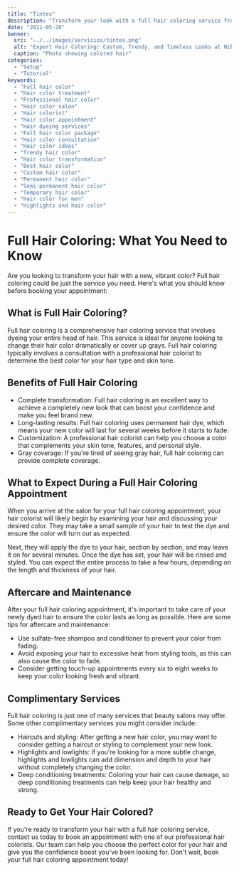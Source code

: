 ```yaml
---
title: "Tintes"
description: "Transform your look with a full hair coloring service from our expert colorists. From trendy and custom hair color to permanent and semi-permanent options, we offer a range of professional hair coloring treatments to suit your needs. Book a hair color appointment today and discover the best hair color ideas for your unique style."
date: "2021-05-28"
banner:
  src: "../../images/servicios/tintes.png"
  alt: "Expert Hair Coloring: Custom, Trendy, and Timeless Looks at Nik Salon"
  caption: "Photo showing colored hair"
categories:
  - "Setup"
  - "Tutorial"
keywords:
  - "Full hair color"
  - "Hair color treatment"
  - "Professional hair color"
  - "Hair color salon"
  - "Hair colorist"
  - "Hair color appointment"
  - "Hair dyeing services"
  - "Full hair color package"
  - "Hair color consultation"
  - "Hair color ideas"
  - "Trendy hair color"
  - "Hair color transformation"
  - "Best hair color"
  - "Custom hair color"
  - "Permanent hair color"
  - "Semi-permanent hair color"
  - "Temporary hair color"
  - "Hair color for men"
  - "Highlights and hair color"
---
```


# Full Hair Coloring: What You Need to Know

Are you looking to transform your hair with a new, vibrant color? Full hair coloring could be just the service you need. Here's what you should know before booking your appointment:

## What is Full Hair Coloring?

Full hair coloring is a comprehensive hair coloring service that involves dyeing your entire head of hair. This service is ideal for anyone looking to change their hair color dramatically or cover up grays. Full hair coloring typically involves a consultation with a professional hair colorist to determine the best color for your hair type and skin tone.

## Benefits of Full Hair Coloring

- Complete transformation: Full hair coloring is an excellent way to achieve a completely new look that can boost your confidence and make you feel brand new.
- Long-lasting results: Full hair coloring uses permanent hair dye, which means your new color will last for several weeks before it starts to fade.
- Customization: A professional hair colorist can help you choose a color that complements your skin tone, features, and personal style.
- Gray coverage: If you're tired of seeing gray hair, full hair coloring can provide complete coverage.

## What to Expect During a Full Hair Coloring Appointment

When you arrive at the salon for your full hair coloring appointment, your hair colorist will likely begin by examining your hair and discussing your desired color. They may take a small sample of your hair to test the dye and ensure the color will turn out as expected.

Next, they will apply the dye to your hair, section by section, and may leave it on for several minutes. Once the dye has set, your hair will be rinsed and styled. You can expect the entire process to take a few hours, depending on the length and thickness of your hair.

## Aftercare and Maintenance

After your full hair coloring appointment, it's important to take care of your newly dyed hair to ensure the color lasts as long as possible. Here are some tips for aftercare and maintenance:

- Use sulfate-free shampoo and conditioner to prevent your color from fading.
- Avoid exposing your hair to excessive heat from styling tools, as this can also cause the color to fade.
- Consider getting touch-up appointments every six to eight weeks to keep your color looking fresh and vibrant.

## Complimentary Services

Full hair coloring is just one of many services that beauty salons may offer. Some other complimentary services you might consider include:

- Haircuts and styling: After getting a new hair color, you may want to consider getting a haircut or styling to complement your new look.
- Highlights and lowlights: If you're looking for a more subtle change, highlights and lowlights can add dimension and depth to your hair without completely changing the color.
- Deep conditioning treatments: Coloring your hair can cause damage, so deep conditioning treatments can help keep your hair healthy and strong.

## Ready to Get Your Hair Colored?

If you're ready to transform your hair with a full hair coloring service, contact us today to book an appointment with one of our professional hair colorists. Our team can help you choose the perfect color for your hair and give you the confidence boost you've been looking for. Don't wait, book your full hair coloring appointment today!
